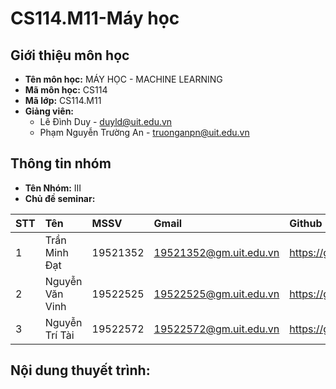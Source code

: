 # CS114.M11-Máy học
## Giới thiệu môn học
* __Tên môn học:__ MÁY HỌC - MACHINE LEARNING
* __Mã môn học:__ CS114
* __Mã lớp:__ CS114.M11
* __Giảng viên:__ 
  + Lê Đình Duy - duyld@uit.edu.vn
  + Phạm Nguyễn Trường An - truonganpn@uit.edu.vn
## Thông tin nhóm
* __Tên Nhóm:__ III
* __Chủ đề seminar:__ 

|**STT**|**Tên**|**MSSV**|**Gmail**|**Github**|
|:---|:---|:---|:---|:---|
|1|Trần Minh Đạt|19521352|19521352@gm.uit.edu.vn|https://github.com/19521352|
|2|Nguyễn Văn Vinh|19522525|19522525@gm.uit.edu.vn|https://github.com/RazLuBo|
|3|Nguyễn Trí Tài|19522572|19522572@gm.uit.edu.vn|https://github.com/rotom009|

## Nội dung thuyết trình:
